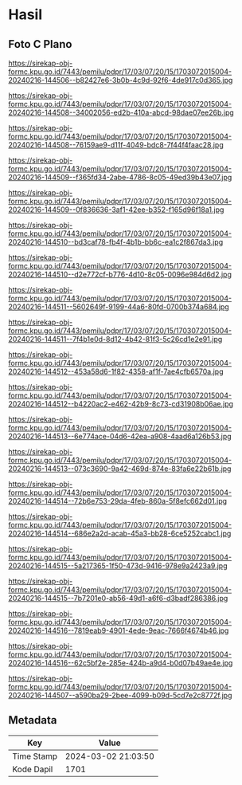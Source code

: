 # Hasil

## Foto C Plano

https://sirekap-obj-formc.kpu.go.id/7443/pemilu/pdpr/17/03/07/20/15/1703072015004-20240216-144506--b82427e6-3b0b-4c9d-92f6-4de917c0d365.jpg

https://sirekap-obj-formc.kpu.go.id/7443/pemilu/pdpr/17/03/07/20/15/1703072015004-20240216-144508--34002056-ed2b-410a-abcd-98dae07ee26b.jpg

https://sirekap-obj-formc.kpu.go.id/7443/pemilu/pdpr/17/03/07/20/15/1703072015004-20240216-144508--76159ae9-d11f-4049-bdc8-7f44f4faac28.jpg

https://sirekap-obj-formc.kpu.go.id/7443/pemilu/pdpr/17/03/07/20/15/1703072015004-20240216-144509--f365fd34-2abe-4786-8c05-49ed39b43e07.jpg

https://sirekap-obj-formc.kpu.go.id/7443/pemilu/pdpr/17/03/07/20/15/1703072015004-20240216-144509--0f836636-3af1-42ee-b352-f165d96f18a1.jpg

https://sirekap-obj-formc.kpu.go.id/7443/pemilu/pdpr/17/03/07/20/15/1703072015004-20240216-144510--bd3caf78-fb4f-4b1b-bb6c-ea1c2f867da3.jpg

https://sirekap-obj-formc.kpu.go.id/7443/pemilu/pdpr/17/03/07/20/15/1703072015004-20240216-144510--d2e772cf-b776-4d10-8c05-0096e984d6d2.jpg

https://sirekap-obj-formc.kpu.go.id/7443/pemilu/pdpr/17/03/07/20/15/1703072015004-20240216-144511--5602649f-9199-44a6-80fd-0700b374a684.jpg

https://sirekap-obj-formc.kpu.go.id/7443/pemilu/pdpr/17/03/07/20/15/1703072015004-20240216-144511--7f4b1e0d-8d12-4b42-81f3-5c26cd1e2e91.jpg

https://sirekap-obj-formc.kpu.go.id/7443/pemilu/pdpr/17/03/07/20/15/1703072015004-20240216-144512--453a58d6-1f82-4358-af1f-7ae4cfb6570a.jpg

https://sirekap-obj-formc.kpu.go.id/7443/pemilu/pdpr/17/03/07/20/15/1703072015004-20240216-144512--b4220ac2-e462-42b9-8c73-cd31908b06ae.jpg

https://sirekap-obj-formc.kpu.go.id/7443/pemilu/pdpr/17/03/07/20/15/1703072015004-20240216-144513--6e774ace-04d6-42ea-a908-4aad6a126b53.jpg

https://sirekap-obj-formc.kpu.go.id/7443/pemilu/pdpr/17/03/07/20/15/1703072015004-20240216-144513--073c3690-9a42-469d-874e-83fa6e22b61b.jpg

https://sirekap-obj-formc.kpu.go.id/7443/pemilu/pdpr/17/03/07/20/15/1703072015004-20240216-144514--72b6e753-29da-4feb-860a-5f8efc662d01.jpg

https://sirekap-obj-formc.kpu.go.id/7443/pemilu/pdpr/17/03/07/20/15/1703072015004-20240216-144514--686e2a2d-acab-45a3-bb28-6ce5252cabc1.jpg

https://sirekap-obj-formc.kpu.go.id/7443/pemilu/pdpr/17/03/07/20/15/1703072015004-20240216-144515--5a217365-1f50-473d-9416-978e9a2423a9.jpg

https://sirekap-obj-formc.kpu.go.id/7443/pemilu/pdpr/17/03/07/20/15/1703072015004-20240216-144515--7b7201e0-ab56-49d1-a6f6-d3badf286386.jpg

https://sirekap-obj-formc.kpu.go.id/7443/pemilu/pdpr/17/03/07/20/15/1703072015004-20240216-144516--7819eab9-4901-4ede-9eac-7666f4674b46.jpg

https://sirekap-obj-formc.kpu.go.id/7443/pemilu/pdpr/17/03/07/20/15/1703072015004-20240216-144516--62c5bf2e-285e-424b-a9d4-b0d07b49ae4e.jpg

https://sirekap-obj-formc.kpu.go.id/7443/pemilu/pdpr/17/03/07/20/15/1703072015004-20240216-144507--a590ba29-2bee-4099-b09d-5cd7e2c8772f.jpg


## Metadata

| Key        | Value               |
| ---------- | ------------------- |
| Time Stamp | 2024-03-02 21:03:50 |
| Kode Dapil | 1701                |



